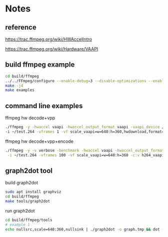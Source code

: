 # Notes

## reference
https://trac.ffmpeg.org/wiki/HWAccelIntro

https://trac.ffmpeg.org/wiki/Hardware/VAAPI

## build ffmpeg example
```bash
cd build/ffmpeg
../../FFmpeg/configure --enable-debug=3 --disable-optimizations --enable-libx264 --enable-libx265 --enable-gpl
make -j4
make examples
```

## command line examples
ffmpeg hw decode+vpp
```bash
./ffmpeg -y -hwaccel vaapi -hwaccel_output_format vaapi -vaapi_device /dev/dri/renderD128 \
-i ~/test.264 -vframes 1 -vf scale_vaapi=w=640:h=360,hwdownload,format=yuv420p out.yuv
```

ffmpeg hw decode+vpp+encode
```bash
./ffmpeg -y -v verbose -benchmark -hwaccel vaapi -hwaccel_output_format vaapi -vaapi_device /dev/dri/renderD128 \
 -i ~/test.264 -vframes 100 -vf scale_vaapi=w=640:h=360 -c:v h264_vaapi -b:v 1M /tmp/output.mp4
```

## graph2dot tool
build graph2dot
```bash
sudo apt install graphviz
cd build/ffmpeg
make tools/graph2dot
```

run graph2dot
```bash
cd build/ffmpeg/tools
# example 1
echo nullsrc,scale=640:360,nullsink | ./graph2dot -o graph.tmp && dot -Tpng graph.tmp -o graph.png && display graph.png
```